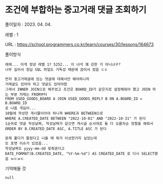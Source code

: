 # 조건에 부합하는 중고거래 댓글 조회하기
풀이일자 : 2023. 04. 04.  
    
레벨 : 1    

URL : https://school.programmers.co.kr/learn/courses/30/lessons/164673
    
풀이방식    

    에에... 이게 정녕 레벨 1? 5252... 이 녀석 꽤 강한 거 아니냐구?
    너무 길어서 정답 SQL 파일도 가독성 때문에 끊어서 썼음 ㄷㄷ

    먼저 중고거래글에 있는 댓글에 대해서만 해야하니까
    거래글도 있어야 하고 댓글도 있어야함
    그래서 INNER JOIN으로 해주었고 조건은 BOARD_ID가 같은지로 설정해줘야 했고 JOIN 하는 부분 자체는 FROM부터
    FROM USED_GOODS_BOARD A JOIN USED_GOODS_REPLY B ON A.BOARD_ID = B.BOARD_ID
    로 나옴 개길어...
    10월에 작성한 게시물이어야 하니까 WHERE과 BETWEEN으로
    WHERE A.CREATED_DATE BETWEEN "2022-10-01" AND "2022-10-31" 가 된다
    1순위로 댓글 작성날짜, 작성날짜가 같으면 게시글 순서대로 둘 다 오름차순 정렬을 해줘서 
    ORDER BY B.CREATED_DATE ASC, A.TITLE ASC 가 된다

    문제 풀다가 틀렸다고 나올 때 뭐가 이상한거지 싶었는데
    또 포맷 이슈가 있었음...
    작성날짜도 yyyy-mm-dd 맞춰준다고
    DATE_FORMAT(B.CREATED_DATE, "%Y-%m-%d") AS CREATED_DATE 로 다시 SELECT했음 ㅂㄷㅂㄷ

기억해둘 것  
    
    null